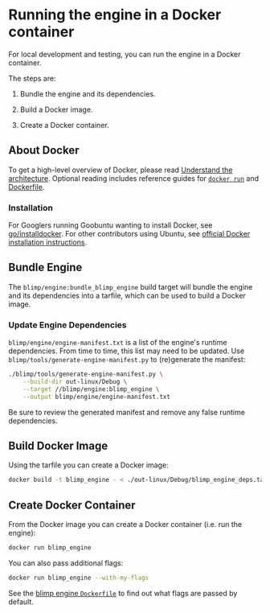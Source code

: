 # Running the engine in a Docker container

For local development and testing, you can run the engine in a Docker
container.

The steps are:

1. Bundle the engine and its dependencies.

1. Build a Docker image.

1. Create a Docker container.


## About Docker

To get a high-level overview of Docker, please read [Understand the
architecture](https://docs.docker.com/introduction/understanding-docker/).
Optional reading includes reference guides for
[`docker run`](https://docs.docker.com/reference/run/) and
[Dockerfile](https://docs.docker.com/reference/builder/).


### Installation

For Googlers running Goobuntu wanting to install Docker, see
[go/installdocker](https://goto.google.com/installdocker). For other
contributors using Ubuntu, see [official Docker
installation instructions](https://docs.docker.com/installation/ubuntulinux/).


## Bundle Engine

The `blimp/engine:bundle_blimp_engine` build target will bundle the engine and
its dependencies into a tarfile, which can be used to build a Docker image.

### Update Engine Dependencies

`blimp/engine/engine-manifest.txt` is a list of the engine's runtime
dependencies. From time to time, this list may need to be updated. Use
`blimp/tools/generate-engine-manifest.py` to (re)generate the manifest:

```bash
./blimp/tools/generate-engine-manifest.py \
    --build-dir out-linux/Debug \
    --target //blimp/engine:blimp_engine \
    --output blimp/engine/engine-manifest.txt
```

Be sure to review the generated manifest and remove any false runtime
dependencies.

## Build Docker Image

Using the tarfile you can create a Docker image:

```bash
docker build -t blimp_engine - < ./out-linux/Debug/blimp_engine_deps.tar
```

## Create Docker Container

From the Docker image you can create a Docker container (i.e. run the engine):

```bash
docker run blimp_engine
```

You can also pass additional flags:

```bash
docker run blimp_engine --with-my-flags
```

See the [blimp engine `Dockerfile`](../engine/Dockerfile) to find out what flags
are passed by default.
